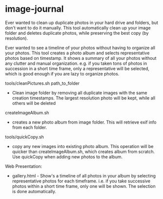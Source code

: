 image-journal
=============
Ever wanted to clean up duplicate photos in your hard drive and folders, but don't want to do it manually. This tool
automatically clean up your image folder and deletes duplicate photos, while preserving the best copy (by resolution). 

Ever wanted to see a timeline of your photos without having to organize all your photos. This tool creates a photo album
and selects representative photos based on timestamp. It shows a summary of all your photos without any clutter and manual 
organization.  e.g. if you taken tons of photos in succession in a short time frame, only a representative will be selected, which is good enough
if you are lazy to organize photos.  


tools/cleanPictures.sh  path_to_folder
- Clean image folder by removing all duplicate images with the same creation timestamps. 
The largest resolution photo will be kept, while all others will be deleted

createImageAlbum.sh 
- creates a new photo album from image folder. This will retrieve exif info from each folder. 

tools/quickCopy.sh
- copy any new images into existing photo album. This operation will be quicker than createImageAlbum.sh, which creates
album from scratch. Use quickCopy when adding new photos to the album. 

Web Presentation:
- gallery.html - Show's a timeline of all photos in your album by selecting representative photos for each timeframe. i.e. if you
take successive photos within a short time frame, only one will be shown. The selection is done automatically. 
